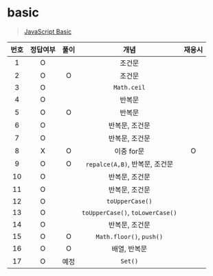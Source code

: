 # basic

> [JavaScript Basic](../../../theory/basic.md)

| 번호 | 정답여부 | 풀이 |               개념               | 재응시 |
| :--: | :------: | :--: | :------------------------------: | :----: |
|  1   |    O     |      |              조건문              |
|  2   |    O     |  O   |              조건문              |
|  3   |    O     |      |           `Math.ceil`            |
|  4   |    O     |      |              반복문              |
|  5   |    O     |  O   |              반복문              |
|  6   |    O     |      |          반복문, 조건문          |
|  7   |    O     |      |          반복문, 조건문          |
|  8   |    X     |  O   |            이중 for문            |   O    |
|  9   |    O     |  O   |  `repalce(A,B)`, 반복문, 조건문  |
|  10  |    O     |      |          반복문, 조건문          |
|  11  |    O     |      |          반복문, 조건문          |
|  12  |    O     |      |         `toUpperCase()`          |
|  13  |    O     |      | `toUpperCase()`, `toLowerCase()` |
|  14  |    O     |      |          반복문, 조건문          |
|  15  |    O     |  O   |     `Math.floor()`, `push()`     |
|  16  |    O     |  O   |           배열, 반복문           |
|  17  |    O     | 예정 |             `Set()`              |
